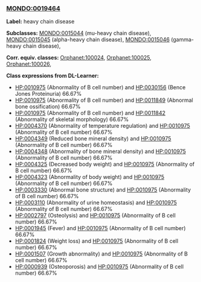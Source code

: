 
### [MONDO:0019464](http://purl.obolibrary.org/obo/MONDO_0019464)
**Label:** heavy chain disease

**Subclasses:** [MONDO:0015044](http://purl.obolibrary.org/obo/MONDO_0015044) (mu-heavy chain disease), [MONDO:0015045](http://purl.obolibrary.org/obo/MONDO_0015045) (alpha-heavy chain disease), [MONDO:0015046](http://purl.obolibrary.org/obo/MONDO_0015046) (gamma-heavy chain disease), 

**Corr. equiv. classes:** [Orphanet:100024](http://www.orpha.net/ORDO/Orphanet_100024), [Orphanet:100025](http://www.orpha.net/ORDO/Orphanet_100025), [Orphanet:100026](http://www.orpha.net/ORDO/Orphanet_100026), 

**Class expressions from DL-Learner:**

- [HP:0010975](http://purl.obolibrary.org/obo/HP_0010975) (Abnormality of B cell number) and [HP:0030156](http://purl.obolibrary.org/obo/HP_0030156) (Bence Jones Proteinuria) 66.67%
- [HP:0010975](http://purl.obolibrary.org/obo/HP_0010975) (Abnormality of B cell number) and [HP:0011849](http://purl.obolibrary.org/obo/HP_0011849) (Abnormal bone ossification) 66.67%
- [HP:0010975](http://purl.obolibrary.org/obo/HP_0010975) (Abnormality of B cell number) and [HP:0011842](http://purl.obolibrary.org/obo/HP_0011842) (Abnormality of skeletal morphology) 66.67%
- [HP:0004370](http://purl.obolibrary.org/obo/HP_0004370) (Abnormality of temperature regulation) and [HP:0010975](http://purl.obolibrary.org/obo/HP_0010975) (Abnormality of B cell number) 66.67%
- [HP:0004349](http://purl.obolibrary.org/obo/HP_0004349) (Reduced bone mineral density) and [HP:0010975](http://purl.obolibrary.org/obo/HP_0010975) (Abnormality of B cell number) 66.67%
- [HP:0004348](http://purl.obolibrary.org/obo/HP_0004348) (Abnormality of bone mineral density) and [HP:0010975](http://purl.obolibrary.org/obo/HP_0010975) (Abnormality of B cell number) 66.67%
- [HP:0004325](http://purl.obolibrary.org/obo/HP_0004325) (Decreased body weight) and [HP:0010975](http://purl.obolibrary.org/obo/HP_0010975) (Abnormality of B cell number) 66.67%
- [HP:0004323](http://purl.obolibrary.org/obo/HP_0004323) (Abnormality of body weight) and [HP:0010975](http://purl.obolibrary.org/obo/HP_0010975) (Abnormality of B cell number) 66.67%
- [HP:0003330](http://purl.obolibrary.org/obo/HP_0003330) (Abnormal bone structure) and [HP:0010975](http://purl.obolibrary.org/obo/HP_0010975) (Abnormality of B cell number) 66.67%
- [HP:0003110](http://purl.obolibrary.org/obo/HP_0003110) (Abnormality of urine homeostasis) and [HP:0010975](http://purl.obolibrary.org/obo/HP_0010975) (Abnormality of B cell number) 66.67%
- [HP:0002797](http://purl.obolibrary.org/obo/HP_0002797) (Osteolysis) and [HP:0010975](http://purl.obolibrary.org/obo/HP_0010975) (Abnormality of B cell number) 66.67%
- [HP:0001945](http://purl.obolibrary.org/obo/HP_0001945) (Fever) and [HP:0010975](http://purl.obolibrary.org/obo/HP_0010975) (Abnormality of B cell number) 66.67%
- [HP:0001824](http://purl.obolibrary.org/obo/HP_0001824) (Weight loss) and [HP:0010975](http://purl.obolibrary.org/obo/HP_0010975) (Abnormality of B cell number) 66.67%
- [HP:0001507](http://purl.obolibrary.org/obo/HP_0001507) (Growth abnormality) and [HP:0010975](http://purl.obolibrary.org/obo/HP_0010975) (Abnormality of B cell number) 66.67%
- [HP:0000939](http://purl.obolibrary.org/obo/HP_0000939) (Osteoporosis) and [HP:0010975](http://purl.obolibrary.org/obo/HP_0010975) (Abnormality of B cell number) 66.67%


